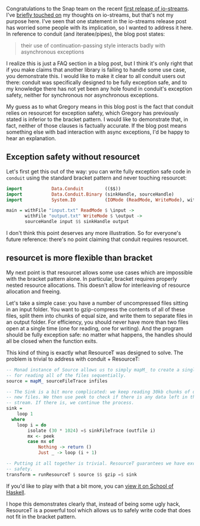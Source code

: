 Congratulations to the Snap team on the recent [first release of
io-streams](http://snapframework.com/blog/2013/03/05/announcing-io-streams).
I've [briefly touched on](/blog/2013/02/upcoming-conduit-1-0#conduit-niche) my
thoughts on io-streams, but that's not my purpose here. I've seen that one
statement in the io-streams release post has worried some people with its
implication, so I wanted to address it here.  In reference to conduit (and
iteratee/pipes), the blog post states:

> their use of continuation-passing style interacts badly with asynchronous exceptions

I realize this is just a FAQ section in a blog post, but I think it's only
right that if you make claims that another library is failing to handle some
use case, you demonstrate this. I would like to make it clear to all conduit
users out there: conduit was specifically designed to be fully exception safe,
and to my knowledge there has not yet been any hole found in conduit's
exception safety, neither for synchronous nor asynchronous exceptions.

My guess as to what Gregory means in this blog post is the fact that conduit
relies on resourcet for exception safety, which Gregory has previously stated
is inferior to the bracket pattern. I would like to demonstrate that, in fact,
neither of those clauses is factually accurate. If the blog post means
something else with bad interaction with async exceptions, I'd be happy to hear
an explanation.

## Exception safety without resourcet

Let's first get this out of the way: you can write fully exception safe code in
`conduit` using the standard bracket pattern and never touching resourcet:

```haskell
import           Data.Conduit        (($$))
import           Data.Conduit.Binary (sinkHandle, sourceHandle)
import           System.IO           (IOMode (ReadMode, WriteMode), withFile)

main = withFile "input.txt" ReadMode $ \input ->
       withFile "output.txt" WriteMode $ \output ->
       sourceHandle input $$ sinkHandle output
```

I don't think this point deserves any more illustration. So for everyone's
future reference: there's no point claiming that conduit requires resourcet.

## resourcet is more flexible than bracket

My next point is that resourcet allows some use cases which are impossible with
the bracket pattern alone. In particular, bracket requires properly nested
resource allocations. This doesn't allow for interleaving of resource
allocation and freeing.

Let's take a simple case: you have a number of uncompressed files sitting in an
input folder. You want to gzip-compress the contents of all of these files,
split them into chunks of equal size, and write them to separate files in an
output folder. For efficiency, you should never have more than two files open
at a single time (one for reading, one for writing). And the program should be
fully exception safe: no matter what happens, the handles should all be closed
when the function exits.

This kind of thing is exactly what ResourceT was designed to solve. The problem
is trivial to address with conduit + ResourceT:

```haskell
-- Monad instance of Source allows us to simply mapM_ to create a single Source
-- for reading all of the files sequentially.
source = mapM_ sourceFileTrace infiles

-- The Sink is a bit more complicated: we keep reading 30kb chunks of data into
-- new files. We then use peek to check if there is any data left in the
-- stream. If there is, we continue the process.
sink =
    loop 1
  where
    loop i = do
        isolate (30 * 1024) =$ sinkFileTrace (outfile i)
        mx <- peek
        case mx of
            Nothing -> return ()
            Just _ -> loop (i + 1)

-- Putting it all together is trivial. ResourceT guarantees we have exception
-- safety.
transform = runResourceT $ source $$ gzip =$ sink
```

If you'd like to play with that a bit more, you can [view it on School of
Haskell](https://www.fpcomplete.com/user/snoyberg/random-code-snippets/interleaved-resourcet).

I hope this demonstrates clearly that, instead of being some ugly hack,
ResourceT is a powerful tool which allows us to safely write code that does not
fit in the bracket pattern.
